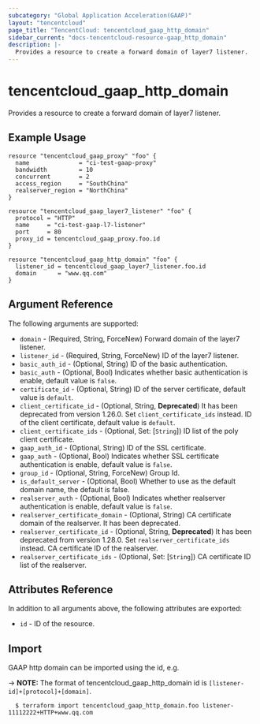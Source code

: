 ```yaml
---
subcategory: "Global Application Acceleration(GAAP)"
layout: "tencentcloud"
page_title: "TencentCloud: tencentcloud_gaap_http_domain"
sidebar_current: "docs-tencentcloud-resource-gaap_http_domain"
description: |-
  Provides a resource to create a forward domain of layer7 listener.
---
```


# tencentcloud_gaap_http_domain

Provides a resource to create a forward domain of layer7 listener.

## Example Usage

```hcl
resource "tencentcloud_gaap_proxy" "foo" {
  name              = "ci-test-gaap-proxy"
  bandwidth         = 10
  concurrent        = 2
  access_region     = "SouthChina"
  realserver_region = "NorthChina"
}

resource "tencentcloud_gaap_layer7_listener" "foo" {
  protocol = "HTTP"
  name     = "ci-test-gaap-l7-listener"
  port     = 80
  proxy_id = tencentcloud_gaap_proxy.foo.id
}

resource "tencentcloud_gaap_http_domain" "foo" {
  listener_id = tencentcloud_gaap_layer7_listener.foo.id
  domain      = "www.qq.com"
}
```

## Argument Reference

The following arguments are supported:

* `domain` - (Required, String, ForceNew) Forward domain of the layer7 listener.
* `listener_id` - (Required, String, ForceNew) ID of the layer7 listener.
* `basic_auth_id` - (Optional, String) ID of the basic authentication.
* `basic_auth` - (Optional, Bool) Indicates whether basic authentication is enable, default value is `false`.
* `certificate_id` - (Optional, String) ID of the server certificate, default value is `default`.
* `client_certificate_id` - (Optional, String, **Deprecated**) It has been deprecated from version 1.26.0. Set `client_certificate_ids` instead. ID of the client certificate, default value is `default`.
* `client_certificate_ids` - (Optional, Set: [`String`]) ID list of the poly client certificate.
* `gaap_auth_id` - (Optional, String) ID of the SSL certificate.
* `gaap_auth` - (Optional, Bool) Indicates whether SSL certificate authentication is enable, default value is `false`.
* `group_id` - (Optional, String, ForceNew) Group Id.
* `is_default_server` - (Optional, Bool) Whether to use as the default domain name, the default is false.
* `realserver_auth` - (Optional, Bool) Indicates whether realserver authentication is enable, default value is `false`.
* `realserver_certificate_domain` - (Optional, String) CA certificate domain of the realserver. It has been deprecated.
* `realserver_certificate_id` - (Optional, String, **Deprecated**) It has been deprecated from version 1.28.0. Set `realserver_certificate_ids` instead. CA certificate ID of the realserver.
* `realserver_certificate_ids` - (Optional, Set: [`String`]) CA certificate ID list of the realserver.

## Attributes Reference

In addition to all arguments above, the following attributes are exported:

* `id` - ID of the resource.



## Import

GAAP http domain can be imported using the id, e.g.

-> **NOTE:** The format of tencentcloud_gaap_http_domain id is `[listener-id]+[protocol]+[domain]`.

```
  $ terraform import tencentcloud_gaap_http_domain.foo listener-11112222+HTTP+www.qq.com
```

